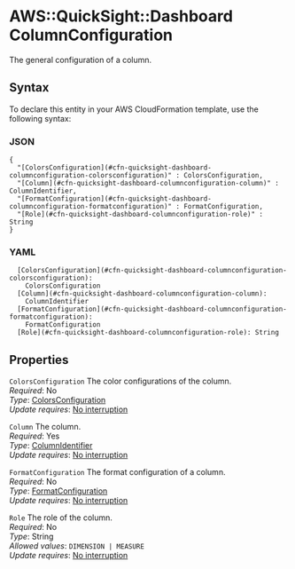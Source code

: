 # AWS::QuickSight::Dashboard ColumnConfiguration<a name="aws-properties-quicksight-dashboard-columnconfiguration"></a>

The general configuration of a column\.

## Syntax<a name="aws-properties-quicksight-dashboard-columnconfiguration-syntax"></a>

To declare this entity in your AWS CloudFormation template, use the following syntax:

### JSON<a name="aws-properties-quicksight-dashboard-columnconfiguration-syntax.json"></a>

```
{
  "[ColorsConfiguration](#cfn-quicksight-dashboard-columnconfiguration-colorsconfiguration)" : ColorsConfiguration,
  "[Column](#cfn-quicksight-dashboard-columnconfiguration-column)" : ColumnIdentifier,
  "[FormatConfiguration](#cfn-quicksight-dashboard-columnconfiguration-formatconfiguration)" : FormatConfiguration,
  "[Role](#cfn-quicksight-dashboard-columnconfiguration-role)" : String
}
```

### YAML<a name="aws-properties-quicksight-dashboard-columnconfiguration-syntax.yaml"></a>

```
  [ColorsConfiguration](#cfn-quicksight-dashboard-columnconfiguration-colorsconfiguration): 
    ColorsConfiguration
  [Column](#cfn-quicksight-dashboard-columnconfiguration-column): 
    ColumnIdentifier
  [FormatConfiguration](#cfn-quicksight-dashboard-columnconfiguration-formatconfiguration): 
    FormatConfiguration
  [Role](#cfn-quicksight-dashboard-columnconfiguration-role): String
```

## Properties<a name="aws-properties-quicksight-dashboard-columnconfiguration-properties"></a>

`ColorsConfiguration`  <a name="cfn-quicksight-dashboard-columnconfiguration-colorsconfiguration"></a>
The color configurations of the column\.  
*Required*: No  
*Type*: [ColorsConfiguration](aws-properties-quicksight-dashboard-colorsconfiguration.md)  
*Update requires*: [No interruption](https://docs.aws.amazon.com/AWSCloudFormation/latest/UserGuide/using-cfn-updating-stacks-update-behaviors.html#update-no-interrupt)

`Column`  <a name="cfn-quicksight-dashboard-columnconfiguration-column"></a>
The column\.  
*Required*: Yes  
*Type*: [ColumnIdentifier](aws-properties-quicksight-dashboard-columnidentifier.md)  
*Update requires*: [No interruption](https://docs.aws.amazon.com/AWSCloudFormation/latest/UserGuide/using-cfn-updating-stacks-update-behaviors.html#update-no-interrupt)

`FormatConfiguration`  <a name="cfn-quicksight-dashboard-columnconfiguration-formatconfiguration"></a>
The format configuration of a column\.  
*Required*: No  
*Type*: [FormatConfiguration](aws-properties-quicksight-dashboard-formatconfiguration.md)  
*Update requires*: [No interruption](https://docs.aws.amazon.com/AWSCloudFormation/latest/UserGuide/using-cfn-updating-stacks-update-behaviors.html#update-no-interrupt)

`Role`  <a name="cfn-quicksight-dashboard-columnconfiguration-role"></a>
The role of the column\.  
*Required*: No  
*Type*: String  
*Allowed values*: `DIMENSION | MEASURE`  
*Update requires*: [No interruption](https://docs.aws.amazon.com/AWSCloudFormation/latest/UserGuide/using-cfn-updating-stacks-update-behaviors.html#update-no-interrupt)
